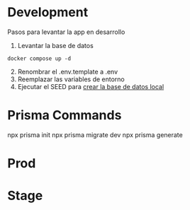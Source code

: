 # Development
Pasos para levantar la app en desarrollo

1. Levantar la base de datos
```
docker compose up -d
```
2. Renombrar el .env.template a .env
3. Reemplazar las variables de entorno
4. Ejecutar el SEED para [crear la base de datos local](http://localhost:3000/api/seed)



# Prisma Commands
npx prisma init
npx prisma migrate dev
npx prisma generate


# Prod


# Stage
